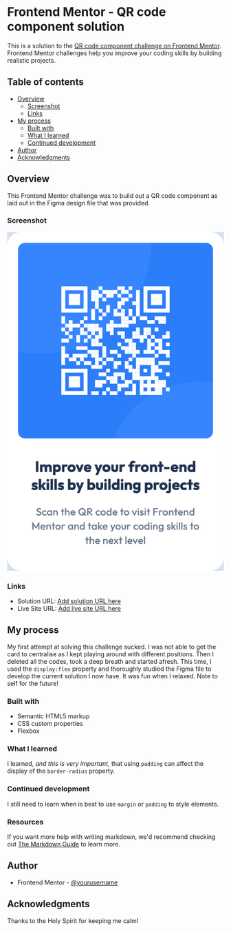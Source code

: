 # Frontend Mentor - QR code component solution

This is a solution to the [QR code component challenge on Frontend Mentor](https://www.frontendmentor.io/challenges/qr-code-component-iux_sIO_H). Frontend Mentor challenges help you improve your coding skills by building realistic projects. 

## Table of contents

- [Overview](#overview)
  - [Screenshot](#screenshot)
  - [Links](#links)
- [My process](#my-process)
  - [Built with](#built-with)
  - [What I learned](#what-i-learned)
  - [Continued development](#continued-development)
- [Author](#author)
- [Acknowledgments](#acknowledgments)


## Overview
This Frontend Mentor challenge was to build out a QR code component as laid out in the Figma design file that was provided.

### Screenshot

![A screenshot of my solution](./solution_screenshot.png)

### Links

- Solution URL: [Add solution URL here](https://your-solution-url.com)
- Live Site URL: [Add live site URL here](https://your-live-site-url.com)

## My process
My first attempt at solving this challenge sucked. I was not able to get the card to centralise as I kept playing around with different positions. Then I deleted all the codes, took a deep breath and started afresh. This time, I used the `display:flex` property and thoroughly studied the Figma file to develop the current solution I now have. It was fun when I relaxed. Note to self for the future!

### Built with

- Semantic HTML5 markup
- CSS custom properties
- Flexbox


### What I learned

I learned, *and this is very important*, that using `padding` can affect the display of the `border-radius` property.


### Continued development

I still need to learn when is best to use `margin` or `padding` to style elements.

### Resources
If you want more help with writing markdown, we'd recommend checking out [The Markdown Guide](https://www.markdownguide.org/) to learn more.

## Author

- Frontend Mentor - [@yourusername](https://www.frontendmentor.io/profile/yourusername)



## Acknowledgments

Thanks to the Holy Spirit for keeping me calm!

